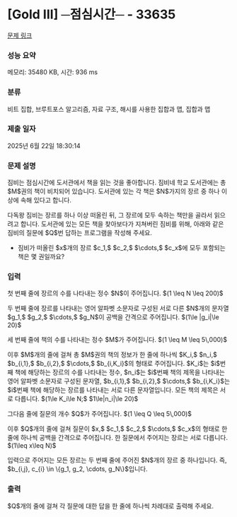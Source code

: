 # [Gold III] ─점심시간─ - 33635 

[문제 링크](https://www.acmicpc.net/problem/33635) 

### 성능 요약

메모리: 35480 KB, 시간: 936 ms

### 분류

비트 집합, 브루트포스 알고리즘, 자료 구조, 해시를 사용한 집합과 맵, 집합과 맵

### 제출 일자

2025년 6월 22일 18:30:14

### 문제 설명

<p>짐비는 점심시간에 도서관에서 책을 읽는 것을 좋아합니다. 짐비네 학교 도서관에는 총 $M$권의 책이 비치되어 있습니다. 도서관에 있는 각 책은 $N$가지의 장르 중 하나 이상에 속해 있다고 합니다.</p>

<p>다독왕 짐비는 장르를 하나 이상 떠올린 뒤, 그 장르에 모두 속하는 책만을 골라서 읽으려고 합니다. 도서관에 있는 모든 책을 찾아보다가 지쳐버린 짐비를 위해, 아래와 같은 짐비의 질문에 $Q$번 답하는 프로그램을 작성해 주세요.</p>

<ul>
	<li>짐비가 떠올린 $x$개의 장르 $c_1,$ $c_2,$ $\cdots,$ $c_x$에 모두 포함되는 책은 몇 권일까요?</li>
</ul>

### 입력 

 <p>첫 번째 줄에 장르의 수를 나타내는 정수 $N$이 주어집니다. $(1 \leq N \leq 200)$</p>

<p>두 번째 줄에 장르를 나타내는 영어 알파벳 소문자로 구성된 서로 다른 $N$개의 문자열 $g_1,$ $g_2,$ $\cdots,$ $g_N$이 공백을 간격으로 주어집니다. $(1\le |g_i|\le 20)$</p>

<p>세 번째 줄에 책의 수를 나타내는 정수 $M$가 주어집니다. $(1 \leq M \leq 5\,000)$</p>

<p>이후 $M$개의 줄에 걸쳐 총 $M$권의 책의 정보가 한 줄에 하나씩 $K_i,$ $n_i,$ $b_{i,1},$ $b_{i,2},$ $\cdots,$ $b_{i,K_i}$의 형태로 주어집니다. $K_i$는 $i$번째 책에 해당하는 장르의 수를 나타내는 정수, $n_i$는 $i$번째 책의 제목을 나타내는 영어 알파벳 소문자로 구성된 문자열, $b_{i,1},$ $b_{i,2},$ $\cdots,$ $b_{i,K_i}$는 $i$번째 책에 해당하는 장르를 나타내는 서로 다른 문자열입니다. 모든 책의 제목은 서로 다릅니다. $(1\le K_i\le N;$ $1\le|n_i|\le 20)$</p>

<p>그다음 줄에 질문의 개수 $Q$가 주어집니다. $(1 \leq Q \leq 5\,000)$</p>

<p>이후 $Q$개의 줄에 걸쳐 질문이 $x,$ $c_1,$ $c_2,$ $\cdots,$ $c_x$의 형태로 한 줄에 하나씩 공백을 간격으로 주어집니다. 한 질문에서 주어지는 장르는 서로 다릅니다. $(1\leq x\leq N)$</p>

<p>입력으로 주어지는 모든 장르는 두 번째 줄에 주어진 $N$개의 장르 중 하나입니다. 즉, $b_{i,j}, c_{i} \in \{g_1, g_2, \cdots, g_N\}$입니다.</p>

### 출력 

 <p>$Q$개의 줄에 걸쳐 각 질문에 대한 답을 한 줄에 하나씩 차례대로 출력해 주세요.</p>

